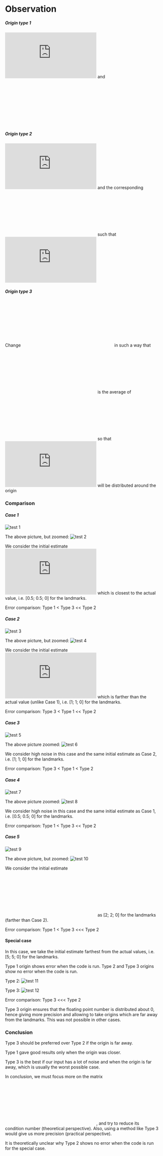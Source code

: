 # Observation

##### Origin type 1
![equation](https://latex.codecogs.com/gif.latex?%5Chat%7BX%7D%280%29%3D%20id) and  ![equation](https://latex.codecogs.com/gif.latex?%5Cxi%5E%5Ccirc%3D%5Chat%7B%5Cxi%7D%280%29)

##### Origin type 2
![equation](https://latex.codecogs.com/gif.latex?%5Cxi%5E%5Ccirc%3D%28I_4%2C%200%29) and the corresponding ![](https://latex.codecogs.com/gif.latex?%5Chat%7BX%7D%280%29) such that ![](https://latex.codecogs.com/gif.latex?%5Cphi%28%5Chat%7BX%7D%280%29%2C%5Cxi%5E%5Ccirc%29%3D%5Chat%7B%5Cxi%7D%280%29)

##### Origin type 3
Change ![](https://latex.codecogs.com/gif.latex?C%5E%5Ccirc) in such a way that ![](https://latex.codecogs.com/gif.latex?x_%7BP%5E%5Ccirc%7D) is the average of ![](https://latex.codecogs.com/gif.latex?p%5E%5Ccirc_i)  so that ![](https://latex.codecogs.com/gif.latex?y_i%5E%5Ccirc) will be distributed around the origin

### Comparison

##### Case 1
![test 1](https://github.com/HiyaGada/SLAM_internship/blob/main/Tests%20%2B%20B/case1.png)

The above picture, but zoomed:
![test 2](https://github.com/HiyaGada/SLAM_internship/blob/main/Tests%20%2B%20B/case1_zoomed.png)


We consider the initial estimate ![](https://latex.codecogs.com/gif.latex?%5Chat%7B%5Cxi%7D%280%29) which is closest to the actual value, i.e. [0.5; 0.5; 0] for the landmarks. 

Error comparison:
Type 1 < Type 3 << Type 2

##### Case 2
![test 3](https://github.com/HiyaGada/SLAM_internship/blob/main/Tests%20%2B%20B/case2.png)

The above picture, but zoomed:
![test 4](https://github.com/HiyaGada/SLAM_internship/blob/main/Tests%20%2B%20B/case2_zoomed.png)


We consider the initial estimate ![](https://latex.codecogs.com/gif.latex?%5Chat%7B%5Cxi%7D%280%29) which is farther than the actual value (unlike Case 1), i.e. [1; 1; 0] for the landmarks.

Error comparison:
Type 3 < Type 1 << Type 2

##### Case 3

![test 5](https://github.com/HiyaGada/SLAM_internship/blob/main/Tests%20%2B%20B/case3.png)

The above picture zoomed:
![test 6](https://github.com/HiyaGada/SLAM_internship/blob/main/Tests%20%2B%20B/case3_zoomed.png)

We consider high noise in this case and the same initial estimate as Case 2, i.e. [1; 1; 0] for the landmarks.

Error comparison:
Type 3 < Type 1 < Type 2

##### Case 4

![test 7](https://github.com/HiyaGada/SLAM_internship/blob/main/Tests%20%2B%20B/case4.png)

The above picture zoomed:
![test 8](https://github.com/HiyaGada/SLAM_internship/blob/main/Tests%20%2B%20B/case4_zoomed.png)

We consider high noise in this case and the same initial estimate as Case 1, i.e. [0.5; 0.5; 0] for the landmarks.

Error comparison:
Type 1 < Type 3 << Type 2

##### Case 5
![test 9](https://github.com/HiyaGada/SLAM_internship/blob/main/Tests%20%2B%20B/case5.png)

The above picture, but zoomed:
![test 10](https://github.com/HiyaGada/SLAM_internship/blob/main/Tests%20%2B%20B/case5_zoomed.png)


We consider the initial estimate ![](https://latex.codecogs.com/gif.latex?%5Chat%7B%5Cxi%7D%280%29)  as [2; 2; 0] for the landmarks (farther than Case 2). 

Error comparison:
Type 1 < Type 3 <<< Type 2

#### Special case

In this case, we take the initial estimate farthest from the actual values, i.e. [5; 5; 0] for the landmarks.

Type 1 origin shows error when the code is run.
Type 2 and Type 3 origins show no error when the code is run. 

Type 2:
![test 11](https://github.com/HiyaGada/SLAM_internship/blob/main/Tests%20%2B%20B/special%20case%20(type%202).png)

Type 3:
![test 12](https://github.com/HiyaGada/SLAM_internship/blob/main/Tests%20%2B%20B/special%20case%20(type%203).png)

Error comparison:
Type 3 <<< Type 2

Type 3 origin ensures that the floating point number is distributed about 0, hence giving more precision and allowing to take origins which are far away from the landmarks. This was not possible in other cases.

### Conclusion

Type 3 should be preferred over Type 2 if the origin is far away. 

Type 1 gave good results only when the origin was closer. 

Type 3 is the best if our input has a lot of noise and when the origin is far away, which is usually the worst possible case.

In conclusion, we must focus more on the matrix ![](https://latex.codecogs.com/gif.latex?C%5E%5Ccirc), and try to reduce its condition number (theoretical perspective). Also, using a method like Type 3 would give us more precision (practical perspective).  

It is theoretically unclear why Type 2 shows no error when the code is run for the special case.


















